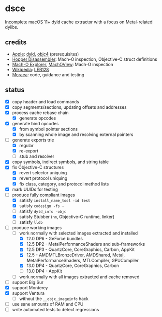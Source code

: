 # dsce

Incomplete macOS 11+ dyld cache extractor with a focus on Metal-related dylibs.

## credits

- [Apple](https://apple.com): [dyld](https://github.com/apple-oss-distributions/dyld), [objc4](https://github.com/apple-oss-distributions/objc4) (prerequisites)
- [Hopper Disassembler](https://www.hopperapp.com): Mach-O inspection, Objective-C struct definitions
- [Mach-O Explorer](https://github.com/DeVaukz/MachO-Explorer), [MachOView](https://github.com/mythkiven/MachOView): Mach-O inspection
- [Wikipedia](https://wikipedia.org): [LEB128](https://en.wikipedia.org/wiki/LEB128)
- [Moraea](https://github.com/moraea): code, guidance and testing

## status

- [x] copy header and load commands
- [x] copy segments/sections, updating offsets and addresses
- [x] process cache rebase chain
	- [x] generate opcodes
- [x] generate bind opcodes
	- [x] from symbol pointer sections
	- [x] by scanning whole image and resolving external pointers
- [ ] generate exports trie
	- [x] regular
	- [x] re-export
	- [ ] stub and resolver
- [x] copy symbols, indirect symbols, and string table
- [x] fix Objective-C structures
	- [x] revert selector uniquing
	- [x] revert protocol uniquing
	- [x] fix class, category, and protocol method lists
- [x] mark UUIDs for testing
- [ ] produce fully compliant images
	- [x] satisfy `install_name_tool -id test`
	- [x] satisfy `codesign -fs -`
	- [ ] satisfy `dyld_info -objc`
	- [x] satisfy Stubber (`nm`, Objective-C runtime, linker)
	- [ ] satisfy `lldb`
- [ ] produce working images
	- [ ] work normally with selected images extracted and installed
		- [x] 12.0 DP6 - GeForce bundles
		- [x] 12.5 DP2 - MetalPerformanceShaders and sub-frameworks
		- [x] 12.5 DP3 - QuartzCore, CoreGraphics, Carbon, AppKit
		- [x] 12.5 - AMDMTLBronzeDriver, AMDShared, Metal, MetalPerformanceShaders, MTLCompiler, GPUCompiler
		- [x] 13.0 DP4 - QuartzCore, CoreGraphics, Carbon
		- [ ] 13.0 DP4 - AppKit
	- [ ] work normally with all images extracted and cache removed
- [ ] support Big Sur
- [x] support Monterey
- [x] support Ventura
	- [ ] without the `__objc_imageinfo` hack
- [ ] use sane amounts of RAM and CPU
- [ ] write automated tests to detect regressions
